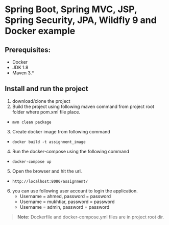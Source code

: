 # Spring Boot, Spring MVC, JSP, Spring Security,  JPA, Wildfly 9 and Docker example 

## Prerequisites:
* Docker 
* JDK 1.8 
* Maven 3.*


## Install and run the project 
1. download/clone the project 
2. Build the project using following maven command from project root folder where pom.xml file place.
  * `mvn clean package`
3. Create docker image from following command 
  * `docker build -t assignment_image`
4. Run the docker-compose using the following command   
  * `docker-compose up`
  
5. Open the browser and hit the url.
  * `http://localhost:8080/assignment/`
6. you can use following user account to login the application.
   * Username = ahmed, password = password
   * Username = mukhtiar, password = password
   * Username = admin, password = password

> **Note:** Dockerfile and docker-compose.yml files are in project root dir.


